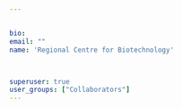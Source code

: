 ```yaml
---


bio: 
email: ""
name: 'Regional Centre for Biotechnology'



superuser: true
user_groups: ["Collaborators"]
---
```





